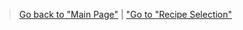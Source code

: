 

> [Go back to "Main Page"](../rice.md) | ["Go to "Recipe Selection"](../Recipes/Recipe_Selection.md)
